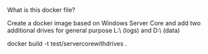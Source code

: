 What is this docker file?

Create a docker image based on Windows Server Core and add two additional drives for general purpose L:\ (logs) and D:\ (data)

docker build -t test/servercorewithdrives .
